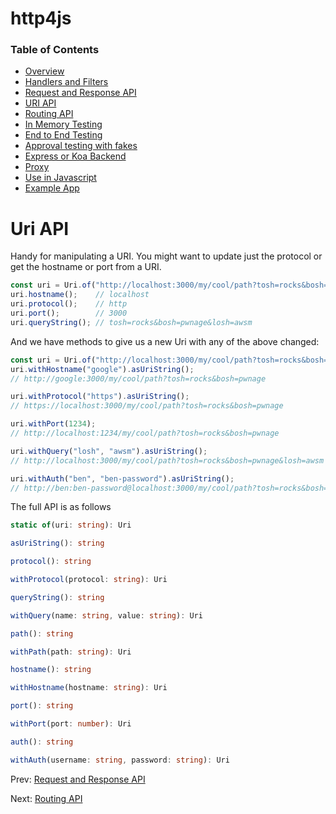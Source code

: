 # http4js

### Table of Contents

- [Overview](/http4js/#basics)
- [Handlers and Filters](/http4js/Handlers-and-filters/#handlers-and-filters)
- [Request and Response API](/http4js/Request-and-response-api/#request-and-response-api)
- [URI API](/http4js/Uri-api/#uri-api)
- [Routing API](/http4js/Routing-api/#routing-api)
- [In Memory Testing](/http4js/In-memory-testing/#in-memory-testing)
- [End to End Testing](/http4js/End-to-end-testing/#end-to-end-testing)
- [Approval testing with fakes](/http4js/Approval-testing-with-fakes/#approval-testing-with-fakes)
- [Express or Koa Backend](/http4js/Express-or-koa-backend/#express-or-koa-backend)
- [Proxy](/http4js/Proxy/#proxy)
- [Use in Javascript](/http4js/Use-in-javascript/#how-to-require-and-use-http4js-in-js)
- [Example App](https://github.com/TomShacham/http4js-eg)

# Uri API

Handy for manipulating a URI. You might want to update just the protocol or 
get the hostname or port from a URI.
 
```typescript
const uri = Uri.of("http://localhost:3000/my/cool/path?tosh=rocks&bosh=pwnage&losh=awsm")
uri.hostname();    // localhost
uri.protocol();    // http
uri.port();        // 3000
uri.queryString(); // tosh=rocks&bosh=pwnage&losh=awsm
```

And we have methods to give us a new Uri with any of the above changed:

```typescript
const uri = Uri.of("http://localhost:3000/my/cool/path?tosh=rocks&bosh=pwnage")
uri.withHostname("google").asUriString();    
// http://google:3000/my/cool/path?tosh=rocks&bosh=pwnage 

uri.withProtocol("https").asUriString();   
// https://localhost:3000/my/cool/path?tosh=rocks&bosh=pwnage

uri.withPort(1234);  
// http://localhost:1234/my/cool/path?tosh=rocks&bosh=pwnage

uri.withQuery("losh", "awsm").asUriString(); 
// http://localhost:3000/my/cool/path?tosh=rocks&bosh=pwnage&losh=awsm

uri.withAuth("ben", "ben-password").asUriString();
// http://ben:ben-password@localhost:3000/my/cool/path?tosh=rocks&bosh=pwnage

```

The full API is as follows

```typescript
static of(uri: string): Uri 

asUriString(): string 

protocol(): string 

withProtocol(protocol: string): Uri 

queryString(): string 

withQuery(name: string, value: string): Uri 

path(): string

withPath(path: string): Uri 

hostname(): string 

withHostname(hostname: string): Uri 

port(): string 

withPort(port: number): Uri 

auth(): string 

withAuth(username: string, password: string): Uri 

```

Prev: [Request and Response API](/http4js/Request-and-response-api/#request-and-response-api)

Next: [Routing API](/http4js/Routing-api/#routing-api)
